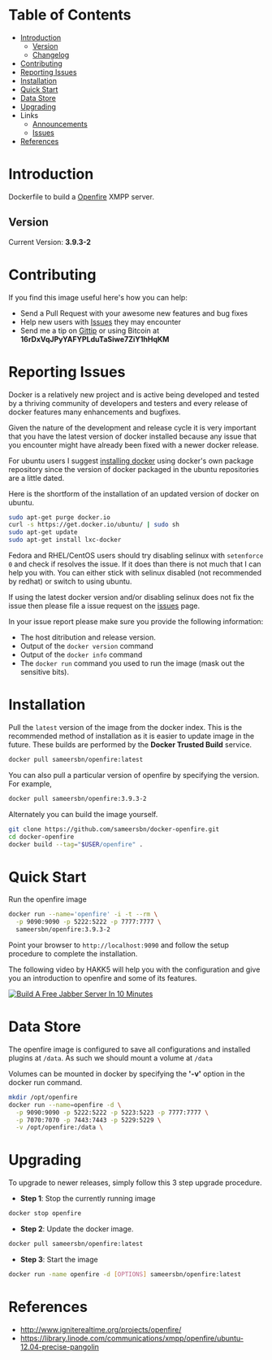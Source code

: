 # Table of Contents
- [Introduction](#introduction)
    - [Version](#version)
    - [Changelog](Changelog.md)
- [Contributing](#contributing)
- [Reporting Issues](#reporting-issues)
- [Installation](#installation)
- [Quick Start](#quick-start)
- [Data Store](#data-store)
- [Upgrading](#upgrading)
- Links
  - [Announcements](https://github.com/sameersbn/docker-openfire/issues/1)
  - [Issues](https://github.com/sameersbn/docker-openfire/issues)
- [References](#references)

# Introduction

Dockerfile to build a [Openfire](http://www.igniterealtime.org/projects/openfire) XMPP server.

## Version

Current Version: **3.9.3-2**

# Contributing

If you find this image useful here's how you can help:

- Send a Pull Request with your awesome new features and bug fixes
- Help new users with [Issues](https://github.com/sameersbn/docker-openfire/issues) they may encounter
- Send me a tip on [Gittip](https://gittip.com/sameersbn/) or using Bitcoin at **16rDxVqJPyYAFYPLduTaSiwe7ZiY1hHqKM**

# Reporting Issues

Docker is a relatively new project and is active being developed and tested by a thriving community of developers and testers and every release of docker features many enhancements and bugfixes.

Given the nature of the development and release cycle it is very important that you have the latest version of docker installed because any issue that you encounter might have already been fixed with a newer docker release.

For ubuntu users I suggest [installing docker](https://docs.docker.com/installation/ubuntulinux/) using docker's own package repository since the version of docker packaged in the ubuntu repositories are a little dated.

Here is the shortform of the installation of an updated version of docker on ubuntu.

```bash
sudo apt-get purge docker.io
curl -s https://get.docker.io/ubuntu/ | sudo sh
sudo apt-get update
sudo apt-get install lxc-docker
```

Fedora and RHEL/CentOS users should try disabling selinux with `setenforce 0` and check if resolves the issue. If it does than there is not much that I can help you with. You can either stick with selinux disabled (not recommended by redhat) or switch to using ubuntu.

If using the latest docker version and/or disabling selinux does not fix the issue then please file a issue request on the [issues](https://github.com/sameersbn/docker-openfire/issues) page.

In your issue report please make sure you provide the following information:

- The host ditribution and release version.
- Output of the `docker version` command
- Output of the `docker info` command
- The `docker run` command you used to run the image (mask out the sensitive bits).

# Installation

Pull the `latest` version of the image from the docker index. This is the recommended method of installation as it is easier to update image in the future. These builds are performed by the **Docker Trusted Build** service.

```bash
docker pull sameersbn/openfire:latest
```

You can also pull a particular version of openfire by specifying the version. For example,

```bash
docker pull sameersbn/openfire:3.9.3-2
```

Alternately you can build the image yourself.

```bash
git clone https://github.com/sameersbn/docker-openfire.git
cd docker-openfire
docker build --tag="$USER/openfire" .
```

# Quick Start

Run the openfire image

```bash
docker run --name='openfire' -i -t --rm \
  -p 9090:9090 -p 5222:5222 -p 7777:7777 \
  sameersbn/openfire:3.9.3-2
```

Point your browser to `http://localhost:9090` and follow the setup procedure to complete the installation.

The following video by HAKK5 will help you with the configuration and give you an introduction to openfire and some of its features.

[![Build A Free Jabber Server In 10 Minutes](http://img.youtube.com/vi/ytUB5qJm5HE/0.jpg)](https://www.youtube.com/v/ytUB5qJm5HE?start=246)

# Data Store

The openfire image is configured to save all configurations and installed plugins at `/data`. As such we should mount a volume at `/data`

Volumes can be mounted in docker by specifying the **'-v'** option in the docker run command.

```bash
mkdir /opt/openfire
docker run --name=openfire -d \
  -p 9090:9090 -p 5222:5222 -p 5223:5223 -p 7777:7777 \
  -p 7070:7070 -p 7443:7443 -p 5229:5229 \
  -v /opt/openfire:/data \
```

# Upgrading

To upgrade to newer releases, simply follow this 3 step upgrade procedure.

- **Step 1**: Stop the currently running image

```bash
docker stop openfire
```

- **Step 2**: Update the docker image.

```bash
docker pull sameersbn/openfire:latest
```

- **Step 3**: Start the image

```bash
docker run -name openfire -d [OPTIONS] sameersbn/openfire:latest
```

# References

  * http://www.igniterealtime.org/projects/openfire/
  * https://library.linode.com/communications/xmpp/openfire/ubuntu-12.04-precise-pangolin
